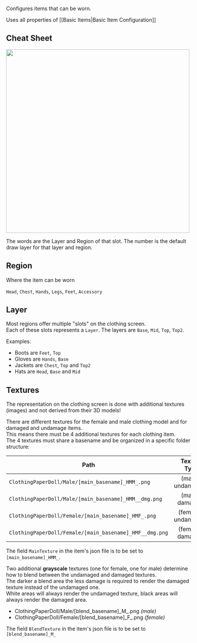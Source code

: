 Configures items that can be worn.

Uses all properties of [[Basic Items|Basic Item Configuration]]

## Cheat Sheet

[<img src="https://raw.githubusercontent.com/ds5678/ModComponent/master/Images/item-configuration/clothing_cheatsheet.png" height="500">](https://raw.githubusercontent.com/ds5678/ModComponent/master/Images/item-configuration/clothing_cheatsheet.png)

The words are the Layer and Region of that slot. The number is the default draw layer for that layer and region.

## Region
Where the item can be worn

`Head`, `Chest`, `Hands`, `Legs`, `Feet`, `Accessory`

## Layer

Most regions offer multiple "slots" on the clothing screen.  
Each of these slots represents a `Layer`. The layers are `Base`, `Mid`, `Top`, `Top2`.

Examples:

* Boots are `Feet`, `Top`
* Gloves are `Hands`, `Base`
* Jackets are `Chest`, `Top` and `Top2`
* Hats are `Head`, `Base` and `Mid`

## Textures

The representation on the clothing screen is done with additional textures (images) and not derived from their 3D models!

There are different textures for the female and male clothing model and for damaged and undamage items.  
This means there must be 4 additional textures for each clothing item.  
The 4 textures must share a basename and be organized in a specific folder structure:

| Path | Texture Type |
| --------------| :-----: |
| `ClothingPaperDoll/Male/[main_basename]_HMM_.png` | (male + undamaged) |
| `ClothingPaperDoll/Male/[main_basename]_HMM__dmg.png` | (male + damaged) |
| `ClothingPaperDoll/Female/[main_basename]_HMF_.png` | (female + undamaged) |
| `ClothingPaperDoll/Female/[main_basename]_HMF__dmg.png` | (female + damaged) |

The field `MainTexture` in the item's json file is to be set to `[main_basename]_HMM_`.

Two additional **grayscale** textures (one for female, one for male) determine how to blend between the undamaged and damaged textures.  
The darker a blend area the less damage is required to render the damaged texture instead of the undamaged one.  
White areas will always render the undamaged texture, black areas will always render the damaged area.  


* ClothingPaperDoll/Male/[blend_basename]\_M\_.png *(male)*
* ClothingPaperDoll/Female/[blend_basename]\_F\_.png *(female)*

The field `BlendTexture` in the item's json file is to be set to `[blend_basename]_M_`